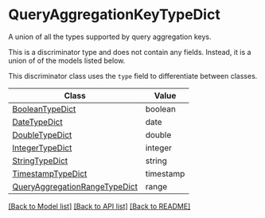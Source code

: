 # QueryAggregationKeyTypeDict

A union of all the types supported by query aggregation keys.


This is a discriminator type and does not contain any fields. Instead, it is a union
of of the models listed below.

This discriminator class uses the `type` field to differentiate between classes.

| Class | Value
| ------------ | -------------
[BooleanTypeDict](BooleanTypeDict.md) | boolean
[DateTypeDict](DateTypeDict.md) | date
[DoubleTypeDict](DoubleTypeDict.md) | double
[IntegerTypeDict](IntegerTypeDict.md) | integer
[StringTypeDict](StringTypeDict.md) | string
[TimestampTypeDict](TimestampTypeDict.md) | timestamp
[QueryAggregationRangeTypeDict](QueryAggregationRangeTypeDict.md) | range


[[Back to Model list]](../../README.md#models-v2-link) [[Back to API list]](../../README.md#documentation-for-api-endpoints) [[Back to README]](../../README.md)
